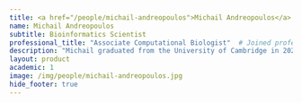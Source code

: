 ```yaml
---
title: <a href="/people/michail-andreopoulos">Michail Andreopoulos</a>
name: Michail Andreopoulos
subtitle: Bioinformatics Scientist
professional_title: "Associate Computational Biologist"  # Joined professional titles
description: "Michail graduated from the University of Cambridge in 2023 with an MPhil in computational biology and from the University of Manchester in 2022 with a BSc in physics. During his undergraduate studies, he developed a strong interest in biophysics and conducted research on computational models aiming to explain the biomechanics of the heart and the origin of cardiac arrhythmia. As a part of his MPhil degree, he developed a computational methodology that utilized machine learning to identify data-driven patient selection criteria, with the goal of increasing the statistical power of clinical trials. He is currently an Associate Computational Biologist at the Park Lab, working on cancer genomics."
layout: product
academic: 1
image: /img/people/michail-andreopoulos.jpg
hide_footer: true
---
```

